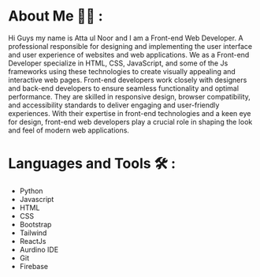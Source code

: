 # About Me 👨‍💻 :  
Hi Guys my name is Atta ul Noor and I am a Front-end Web Developer. A professional responsible for designing and implementing the user interface and user experience of websites and web applications. We as a Front-end Developer specialize in HTML, CSS, JavaScript, and some of the Js frameworks using these technologies to create visually appealing and interactive web pages. Front-end developers work closely with designers and back-end developers to ensure seamless functionality and optimal performance. They are skilled in responsive design, browser compatibility, and accessibility standards to deliver engaging and user-friendly experiences. With their expertise in front-end technologies and a keen eye for design, front-end web developers play a crucial role in shaping the look and feel of modern web applications.

# Languages and Tools 🛠️ :
- Python 
- Javascript
- HTML
- CSS
- Bootstrap
- Tailwind
- ReactJs
- Aurdino IDE
- Git
- Firebase
